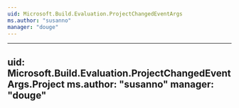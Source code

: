 ```yaml
---
uid: Microsoft.Build.Evaluation.ProjectChangedEventArgs
ms.author: "susanno"
manager: "douge"
---
```


---
uid: Microsoft.Build.Evaluation.ProjectChangedEventArgs.Project
ms.author: "susanno"
manager: "douge"
---

